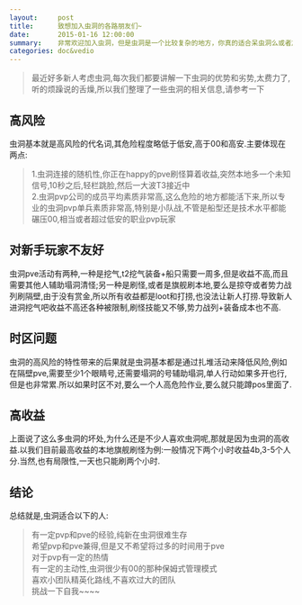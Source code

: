 ```yaml
---
layout:     post
title:      致想加入虫洞的各路朋友们~
date:       2015-01-16 12:00:00
summary:    非常欢迎加入虫洞，但是虫洞是一个比较复杂的地方，你真的适合呆虫洞么或者加入我们公司么？
categories: doc&vedio
---
```


> 最近好多新人考虑虫洞,每次我们都要讲解一下虫洞的优势和劣势,太费力了,听的烦躁说的舌燥,所以我们整理了一些虫洞的相关信息,请参考一下

## 高风险

虫洞基本就是高风险的代名词,其危险程度略低于低安,高于00和高安.主要体现在两点:

> 1.虫洞连接的随机性,你正在happy的pve刷怪算着收益,突然本地多一个未知信号,10秒之后,轻栏跳脸,然后一大波T3接近中<br>
> 2.虫洞pvp公司的成员平均素质非常高,这么危险的地方都能活下来,所以专业的虫洞pvp单兵素质非常高,特别是小队战,不管是船型还是技术水平都能碾压00,相当或者超过低安的职业pvp玩家

## 对新手玩家不友好

虫洞pve活动有两种,一种是挖气,t2挖气装备+船只需要一周多,但是收益不高,而且需要其他人辅助塌洞清怪;另一种是刷怪,或者是旗舰刷本地,要么是掠夺或者势力战列刷隔壁,由于没有赏金,所以所有收益都是loot和打捞,也没法让新人打捞.导致新人进洞挖气吧收益不高还各种被限制,刷怪技能又不够,势力战列+装备成本也不高.

## 时区问题

虫洞的高风险的特性带来的后果就是虫洞基本都是通过扎堆活动来降低风险,例如在隔壁pve,需要至少1个眼睛号,还需要塌洞的号辅助塌洞,单人行动如果多开也行,但是也非常累.所以如果时区不对,要么一个人高危险作业,要么就只能蹲pos里面了.

## 高收益

上面说了这么多虫洞的坏处,为什么还是不少人喜欢虫洞呢,那就是因为虫洞的高收益.以我们目前最高收益的本地旗舰刷怪为例:一般情况下两个小时收益4b,3-5个人分.当然,也有局限性,一天也只能刷两个小时.

## 结论

总结就是,虫洞适合以下的人:

> 有一定pvp和pve的经验,纯新在虫洞很难生存<br>
> 希望pvp和pve兼得,但是又不希望将过多的时间用于pve<br>
> 对于pvp有一定的热情<br>
> 有一定的主动性,虫洞很少有00的那种保姆式管理模式<br>
> 喜欢小团队精英化路线,不喜欢过大的团队<br>
> 挑战一下自我~~~~
